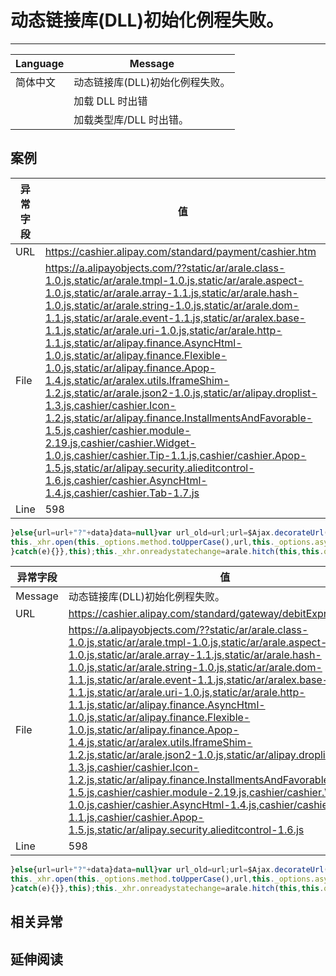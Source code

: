 
# 动态链接库(DLL)初始化例程失败。

----

| Language | Message                         |
|----------|---------------------------------|
| 简体中文 | 动态链接库(DLL)初始化例程失败。 |
|          | 加载 DLL 时出错                 |
|          | 加载类型库/DLL 时出错。         |

## 案例

| 异常字段 | 值                                                                                                                                                                                                                                                                                                                                                                                                                                                                                                                                                                                                                                                                                                                                                                                                                                                                                                          |
|----------|-------------------------------------------------------------------------------------------------------------------------------------------------------------------------------------------------------------------------------------------------------------------------------------------------------------------------------------------------------------------------------------------------------------------------------------------------------------------------------------------------------------------------------------------------------------------------------------------------------------------------------------------------------------------------------------------------------------------------------------------------------------------------------------------------------------------------------------------------------------------------------------------------------------|
| URL      | https://cashier.alipay.com/standard/payment/cashier.htm                                                                                                                                                                                                                                                                                                                                                                                                                                                                                                                                                                                                                                                                                                                                                                                                                                                     |
| File     | https://a.alipayobjects.com/??static/ar/arale.class-1.0.js,static/ar/arale.tmpl-1.0.js,static/ar/arale.aspect-1.0.js,static/ar/arale.array-1.1.js,static/ar/arale.hash-1.0.js,static/ar/arale.string-1.0.js,static/ar/arale.dom-1.1.js,static/ar/arale.event-1.1.js,static/ar/aralex.base-1.1.js,static/ar/arale.uri-1.0.js,static/ar/arale.http-1.1.js,static/ar/alipay.finance.AsyncHtml-1.0.js,static/ar/alipay.finance.Flexible-1.0.js,static/ar/alipay.finance.Apop-1.4.js,static/ar/aralex.utils.IframeShim-1.2.js,static/ar/arale.json2-1.0.js,static/ar/alipay.droplist-1.3.js,cashier/cashier.Icon-1.2.js,static/ar/alipay.finance.InstallmentsAndFavorable-1.5.js,cashier/cashier.module-2.19.js,cashier/cashier.Widget-1.0.js,cashier/cashier.Tip-1.1.js,cashier/cashier.Apop-1.5.js,static/ar/alipay.security.alieditcontrol-1.6.js,cashier/cashier.AsyncHtml-1.4.js,cashier/cashier.Tab-1.7.js |
| Line     | 598                                                                                                                                                                                                                                                                                                                                                                                                                                                                                                                                                                                                                                                                                                                                                                                                                                                                                                         |

<!-- start-line=597; -->
```javascript
}else{url=url+"?"+data}data=null}var url_old=url;url=$Ajax.decorateUrl(url);url=url?url:url_old;
this._xhr.open(this._options.method.toUpperCase(),url,this._options.async);$H(this._options.headers).each(function(key,value){try{this._xhr.setRequestHeader(key,value)
}catch(e){}},this);this._xhr.onreadystatechange=arale.hitch(this,this.onStateChange);
```


| 异常字段 | 值                                                                                                                                                                                                                                                                                                                                                                                                                                                                                                                                                                                                                                                                                                                                                                                                                                                                               |
|----------|----------------------------------------------------------------------------------------------------------------------------------------------------------------------------------------------------------------------------------------------------------------------------------------------------------------------------------------------------------------------------------------------------------------------------------------------------------------------------------------------------------------------------------------------------------------------------------------------------------------------------------------------------------------------------------------------------------------------------------------------------------------------------------------------------------------------------------------------------------------------------------|
| Message  | 动态链接库(DLL)初始化例程失败。                                                                                                                                                                                                                                                                                                                                                                                                                                                                                                                                                                                                                                                                                                                                                                                                                                                  |
| URL      | https://cashier.alipay.com/standard/gateway/debitExpressPay.htm                                                                                                                                                                                                                                                                                                                                                                                                                                                                                                                                                                                                                                                                                                                                                                                                                  |
| File     | https://a.alipayobjects.com/??static/ar/arale.class-1.0.js,static/ar/arale.tmpl-1.0.js,static/ar/arale.aspect-1.0.js,static/ar/arale.array-1.1.js,static/ar/arale.hash-1.0.js,static/ar/arale.string-1.0.js,static/ar/arale.dom-1.1.js,static/ar/arale.event-1.1.js,static/ar/aralex.base-1.1.js,static/ar/arale.uri-1.0.js,static/ar/arale.http-1.1.js,static/ar/alipay.finance.AsyncHtml-1.0.js,static/ar/alipay.finance.Flexible-1.0.js,static/ar/alipay.finance.Apop-1.4.js,static/ar/aralex.utils.IframeShim-1.2.js,static/ar/arale.json2-1.0.js,static/ar/alipay.droplist-1.3.js,cashier/cashier.Icon-1.2.js,static/ar/alipay.finance.InstallmentsAndFavorable-1.5.js,cashier/cashier.module-2.19.js,cashier/cashier.Widget-1.0.js,cashier/cashier.AsyncHtml-1.4.js,cashier/cashier.Tip-1.1.js,cashier/cashier.Apop-1.5.js,static/ar/alipay.security.alieditcontrol-1.6.js |
| Line     | 598                                                                                                                                                                                                                                                                                                                                                                                                                                                                                                                                                                                                                                                                                                                                                                                                                                                                              |

<!-- start-line=597; -->
```javascript
}else{url=url+"?"+data}data=null}var url_old=url;url=$Ajax.decorateUrl(url);url=url?url:url_old;
this._xhr.open(this._options.method.toUpperCase(),url,this._options.async);$H(this._options.headers).each(function(key,value){try{this._xhr.setRequestHeader(key,value)
}catch(e){}},this);this._xhr.onreadystatechange=arale.hitch(this,this.onStateChange);
```

## 相关异常


## 延伸阅读
